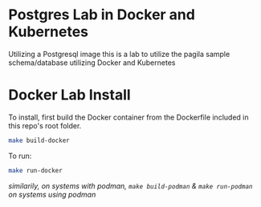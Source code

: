 # Postgres Lab in Docker and Kubernetes

Utilizing a Postgresql image this is a lab to utilize the pagila sample schema/database utilizing Docker and Kubernetes

# Docker Lab Install

To install, first build the Docker container from the Dockerfile included in this repo's root folder.

```sh
make build-docker
```
To run:

```sh
make run-docker
```

*similarily, on systems with podman, ```make build-podman``` & ```make run-podman``` on systems using podman*